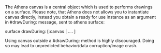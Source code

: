 The Athens canvas is a central object which is used to performs drawings on a surface.Please note, that Athens does not allows you to instantiate canvas directly, instead you obtain a ready for use instance as an argument in #drawDuring: message, sent to athens surface:surface drawDuring: [:canvas | .... ]Using canvas outside a #drawDuring: method is highly discouraged. Doing so may lead to unpredicted behavior/data corruption/image crash.